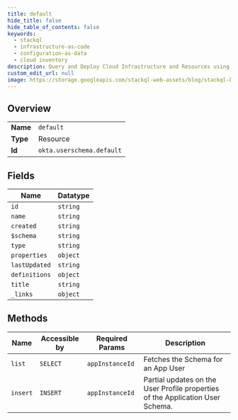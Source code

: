 ```yaml
---
title: default
hide_title: false
hide_table_of_contents: false
keywords:
  - stackql
  - infrastructure-as-code
  - configuration-as-data
  - cloud inventory
description: Query and Deploy Cloud Infrastructure and Resources using SQL
custom_edit_url: null
image: https://storage.googleapis.com/stackql-web-assets/blog/stackql-blog-post-featured-image.png
---
```

  
    

## Overview
<table><tbody>
<tr><td><b>Name</b></td><td><code>default</code></td></tr>
<tr><td><b>Type</b></td><td>Resource</td></tr>
<tr><td><b>Id</b></td><td><code>okta.userschema.default</code></td></tr>
</tbody></table>

## Fields
| Name | Datatype |
| ---- | -------- |
| `id` | `string` |
| `name` | `string` |
| `created` | `string` |
| `$schema` | `string` |
| `type` | `string` |
| `properties` | `object` |
| `lastUpdated` | `string` |
| `definitions` | `object` |
| `title` | `string` |
| `_links` | `object` |
## Methods
| Name | Accessible by | Required Params | Description |
| ---- | ------------- | --------------- | ----------- |
| `list` | `SELECT` | `appInstanceId` | Fetches the Schema for an App User |
| `insert` | `INSERT` | `appInstanceId` | Partial updates on the User Profile properties of the Application User Schema. |
